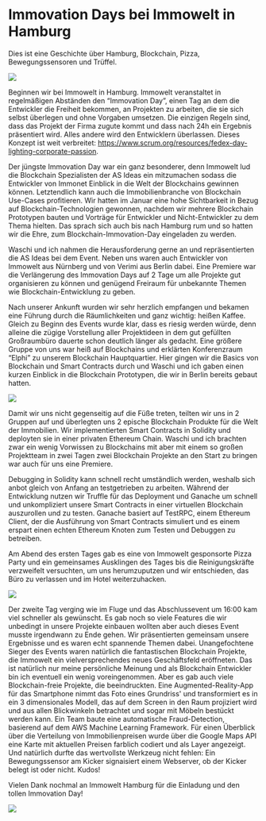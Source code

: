 # Immovation Days bei Immowelt in Hamburg

Dies ist eine Geschichte über Hamburg, Blockchain, Pizza, Bewegungssensoren und Trüffel. 

![](immo2.jpg)

Beginnen wir bei Immowelt in Hamburg. Immowelt veranstaltet in regelmäßigen Abständen den “Immovation Day”, einen Tag an dem die Entwickler die Freiheit bekommen, an Projekten zu arbeiten, die sie sich selbst überlegen und ohne Vorgaben umsetzen. Die einzigen Regeln sind, dass das Projekt der Firma zugute kommt und dass nach 24h ein Ergebnis präsentiert wird. Alles andere wird den Entwicklern überlassen. Dieses Konzept ist weit verbreitet: https://www.scrum.org/resources/fedex-day-lighting-corporate-passion.

Der jüngste Immovation Day war ein ganz besonderer, denn Immowelt lud die Blockchain Spezialisten der AS Ideas ein mitzumachen sodass die Entwickler von Immonet Einblick in die Welt der Blockchains gewinnen können. Letztendlich kann auch die Immobilienbranche von Blockchain Use-Cases profitieren. Wir hatten im Januar eine hohe Sichtbarkeit in Bezug auf Blockchain-Technologien gewonnen, nachdem wir mehrere Blockchain Prototypen bauten und Vorträge für Entwickler und Nicht-Entwickler zu dem Thema hielten. Das sprach sich auch bis nach Hamburg rum und so hatten wir die Ehre, zum Blockchain-Immovation-Day eingeladen zu werden. 

Waschi und ich nahmen die Herausforderung gerne an und repräsentierten die AS Ideas bei dem Event. Neben uns waren auch Entwickler von Immowelt aus Nürnberg und von Verimi aus Berlin dabei. Eine Premiere war die Verlängerung des Immovation Days auf 2 Tage um alle Projekte gut organisieren zu können und genügend Freiraum für unbekannte Themen wie Blockchain-Entwicklung zu geben. 

Nach unserer Ankunft wurden wir sehr herzlich empfangen und bekamen eine Führung durch die Räumlichkeiten und ganz wichtig: heißen Kaffee. Gleich zu Beginn des Events wurde klar, dass es riesig werden würde, denn alleine die zügige Vorstellung aller Projektideen in dem gut gefüllten Großraumbüro dauerte schon deutlich länger als gedacht. Eine größere Gruppe von uns war heiß auf Blockchains und erklärten Konferenzraum “Elphi” zu unserem Blockchain Hauptquartier. Hier gingen wir die Basics von Blockchain und Smart Contracts durch und Waschi und ich gaben einen kurzen Einblick in die Blockchain Prototypen, die wir in Berlin bereits gebaut hatten. 

![](immo3.jpg)

Damit wir uns nicht gegenseitig auf die Füße treten, teilten wir uns in 2 Gruppen auf und überlegten uns 2 epische Blockchain Produkte für die Welt der Immobilien. Wir implementierten Smart Contracts in Solidity und deployten sie in einer privaten Ethereum Chain. Waschi und ich brachten zwar ein wenig Vorwissen zu Blockchains mit aber mit einem so großen Projektteam in zwei Tagen zwei Blockchain Projekte an den Start zu bringen war auch für uns eine Premiere. 

Debugging in Solidity kann schnell recht umständlich werden, weshalb sich anbot gleich von Anfang an testgetrieben zu arbeiten. Während der Entwicklung nutzen wir Truffle für das Deployment und Ganache um schnell und unkompliziert unsere Smart Contracts in einer virtuellen Blockchain auszurollen und zu testen. Ganache basiert auf TestRPC, einem Ethereum Client, der die Ausführung von Smart Contracts simuliert und es einem erspart einen echten Ethereum Knoten zum Testen und Debuggen zu betreiben. 

Am Abend des ersten Tages gab es eine von Immowelt gesponsorte Pizza Party und ein gemeinsames Ausklingen des Tages bis die Reinigungskräfte verzweifelt versuchten, um uns herumzuputzen und wir entschieden, das Büro zu verlassen und im Hotel weiterzuhacken. 

![](immo5.jpg)

Der zweite Tag verging wie im Fluge und das Abschlussevent um 16:00 kam viel schneller als gewünscht. Es gab noch so viele Features die wir unbedingt in unsere Projekte einbauen wollten aber auch dieses Event musste irgendwann zu Ende gehen. Wir präsentierten gemeinsam unsere Ergebnisse und es waren echt spannende Themen dabei. Unangefochtene Sieger des Events waren natürlich die fantastischen Blockchain Projekte, die Immowelt ein vielversprechendes neues Geschäftsfeld eröffneten. Das ist natürlich nur meine persönliche Meinung und als Blockchain Entwickler bin ich eventuell ein wenig voreingenommen. Aber es gab auch viele Blockchain-freie Projekte, die beeindruckten. Eine Augmented-Reality-App für das Smartphone nimmt das Foto eines Grundriss' und transformiert es in ein 3 dimensionales Modell, das auf dem Screen in den Raum projiziert wird und aus allen Blickwinkeln betrachtet und sogar mit Möbeln bestückt werden kann. Ein Team baute eine automatische Fraud-Detection, basierend auf dem AWS Machine Learning Framework. Für einen Überblick über die Verteilung von Immobilienpreisen wurde über die Google Maps API eine Karte mit aktuellen Preisen farblich codiert und als Layer angezeigt. Und natürlich durfte das wertvollste Werkzeug nicht fehlen: Ein Bewegungssensor am Kicker signaisiert einem Webserver, ob der Kicker belegt ist oder nicht. Kudos!

Vielen Dank nochmal an Immowelt Hamburg für die Einladung und den tollen Immovation Day!

![](immo4.jpg)

